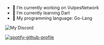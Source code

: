- 🔭 I’m currently working on VulpesNetwork
- 🌱 I’m currently learning Dart
- 💬 My programming language: Go-Lang


![My Discord](https://discord-readme-badge.vercel.app/api?id=795996972758204426)

[![spotify-github-profile](https://spotify-github-profile.vercel.app/api/view?uid=31tijqyqygd3ora6c2mtkwjw5jra&cover_image=true&theme=default&show_offline=false&background_color=360e5d&bar_color=260b38&bar_color_cover=false)](https://github.com/kittinan/spotify-github-profile)
